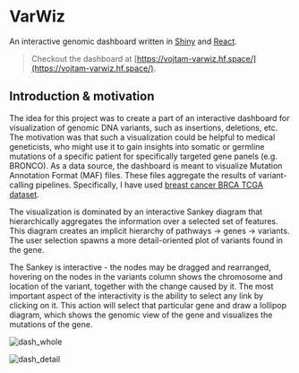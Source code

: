 # VarWiz
An interactive genomic dashboard written in [Shiny](https://shiny.posit.co/) and [React](https://react.dev/).

> Checkout the dashboard at [https://vojtam-varwiz.hf.space/](https://vojtam-varwiz.hf.space/).

## Introduction & motivation
The idea for this project was to create a part of an interactive dashboard for visualization of genomic DNA variants, such as insertions, deletions, etc. The motivation was that such a visualization could be helpful to medical geneticists, who might use it to gain insights into somatic or germline mutations of a specific patient for specifically targeted gene panels (e.g. BRONCO). As a data source, the dashboard is meant to visualize Mutation Annotation Format (MAF) files. These files aggregate the results of variant-calling pipelines. Specifically, I have used [breast cancer BRCA TCGA dataset](https://portal.gdc.cancer.gov/projects/TCGA-BRCA).

The visualization is dominated by an interactive Sankey diagram that hierarchically aggregates the information over a selected set of features. This diagram creates an implicit hierarchy of pathways -> genes -> variants. The user selection spawns a more detail-oriented plot of variants found in the gene.

The Sankey is interactive - the nodes may be dragged and rearranged, hovering on the nodes in the variants column shows the chromosome and location of the variant, together with the change caused by it. The most important aspect of the interactivity is the ability to select any link by clicking on it. This action will select that particular gene and draw a lollipop diagram, which shows the genomic view of the gene and visualizes the mutations of the gene.

![dash_whole](https://github.com/user-attachments/assets/f62255ab-fca0-4253-831f-4696a84174b1)

![dash_detail](https://github.com/user-attachments/assets/04165a3e-e9b9-44a0-a0be-7c0c29bb254e)

